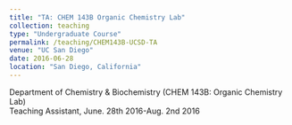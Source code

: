 ```yaml
---
title: "TA: CHEM 143B Organic Chemistry Lab"
collection: teaching
type: "Undergraduate Course"
permalink: /teaching/CHEM143B-UCSD-TA
venue: "UC San Diego"
date: 2016-06-28
location: "San Diego, California"
---
```


Department of Chemistry & Biochemistry (CHEM 143B: Organic Chemistry Lab)                              
Teaching Assistant, June. 28th 2016-Aug. 2nd 2016


